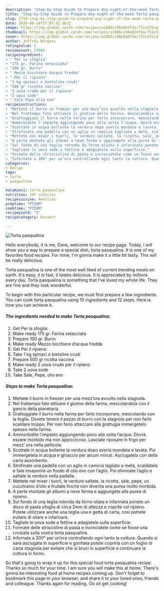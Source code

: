 ```yaml
---
description: "Step-by-Step Guide to Prepare Any-night-of-the-week Torta pasqualina"
title: "Step-by-Step Guide to Prepare Any-night-of-the-week Torta pasqualina"
slug: 2718-step-by-step-guide-to-prepare-any-night-of-the-week-torta-pasqualina
date: 2020-08-18T17:05:52.063Z
image: https://img-global.cpcdn.com/recipes/a1806cc96e82dfda/751x532cq70/torta-pasqualina-recipe-main-photo.jpg
thumbnail: https://img-global.cpcdn.com/recipes/a1806cc96e82dfda/751x532cq70/torta-pasqualina-recipe-main-photo.jpg
cover: https://img-global.cpcdn.com/recipes/a1806cc96e82dfda/751x532cq70/torta-pasqualina-recipe-main-photo.jpg
author: Jeffrey Burgess
ratingvalue: 5
reviewcount: 23946
recipeingredient:
- " Per la sfoglia"
- "175 gr. Farina setacciata"
- "100 gr. Burro"
- " Mezzo bicchiere dacqua fredda"
- " Per il ripieno"
- "1 kg spinaci o bietoline crudi"
- "500 gr ricotta vaccina"
- "2 uova crude per il ripieno"
- "2 uova sode"
- " Sale Pepe olio evo"
recipeinstructions:
- "Mettete il burro in freezer per una mezz’ora avvolto nella stagnola."
- "Nel frattempo fate attivare il glutine della farina, mescolandola con il gancio della planetaria."
- "Grattuggiate il burro nella farina per farlo incorporare, mescolando con la foglia. Dovete tenere il pezzo di burro con la stagnola per non farlo scaldare troppo. Per non farlo attaccare alla grattugia immergetelo spesso nella farina."
- "Ammorbidite l’impasto aggiungendo poco alla volta l’acqua. Dovrà essere morbido ma non appiccicoso. Lasciate riposare in frigo per mezz’ ora nella pellicola."
- "Scottate in acqua bollente la verdura dopo averla mondata e lavata. Poi immergetela in acqua e ghiaccio per alcuni minuti. Asciugatela con della carta assorbente."
- "Strofinate una padella con un aglio in camicia tagliato a metà, scaldatela e fate insaporire un fondo di olio evo con l’aglio. Poi eliminate l’aglio e saltate le verdure nella padella."
- "Mettete nel mixer i tuorli, le verdure saltate, la ricotta, sale, pepe, un cucchiaino d’olio e frullate finché non diventa una purea molto morbida."
- "A parte montate gli albumi a neve ferma e aggiungete alla purea di ripieno."
- "Sul fondo di una teglia rotonda da forno oliata e infarinata ponete un disco di pasta sfoglia di circa 2mm di altezza e coprite col ripieno. Potete utilizzare anche una teglia usa e getta di carta, così potrete evitare di oliare e infarinare."
- "Tagliate le uova sode a fettine e adagiatele sulla superficie."
- "Formate delle striscioline di pasta e incrociatele come se fosse una crostata sulla vostra torta pasqualina."
- "Infornate a 200° per un’ora controllando ogni tanto la cottura. Quando si sarà asciugata in superficie e gonfiata potete coprirla con un foglio di carta stagnola per evitare che si bruci in superficie e continuare la cottura in forno."
categories:
- Recipe
tags:
- torta
- pasqualina

katakunci: torta pasqualina 
nutrition: 197 calories
recipecuisine: American
preptime: "PT36M"
cooktime: "PT59M"
recipeyield: "3"
recipecategory: Dessert

---
```



![Torta pasqualina](https://img-global.cpcdn.com/recipes/a1806cc96e82dfda/751x532cq70/torta-pasqualina-recipe-main-photo.jpg)

Hello everybody, it is me, Dave, welcome to our recipe page. Today, I will show you a way to prepare a special dish, torta pasqualina. It is one of my favorites food recipes. For mine, I'm gonna make it a little bit tasty. This will be really delicious.

Torta pasqualina is one of the most well liked of current trending meals on earth. It's easy, it is fast, it tastes delicious. It is appreciated by millions every day. Torta pasqualina is something that I've loved my whole life. They are fine and they look wonderful.




To begin with this particular recipe, we must first prepare a few ingredients. You can cook torta pasqualina using 10 ingredients and 12 steps. Here is how you can achieve it.

<!--inarticleads1-->

##### The ingredients needed to make Torta pasqualina:

1. Get  Per la sfoglia:
1. Make ready 175 gr. Farina setacciata
1. Prepare 100 gr. Burro
1. Make ready  Mezzo bicchiere d’acqua fredda
1. Get  Per il ripieno:
1. Take 1 kg spinaci o bietoline crudi
1. Prepare 500 gr ricotta vaccina
1. Make ready 2 uova crude per il ripieno
1. Take 2 uova sode
1. Take  Sale, Pepe, olio evo




<!--inarticleads2-->

##### Steps to make Torta pasqualina:

1. Mettete il burro in freezer per una mezz’ora avvolto nella stagnola.
1. Nel frattempo fate attivare il glutine della farina, mescolandola con il gancio della planetaria.
1. Grattuggiate il burro nella farina per farlo incorporare, mescolando con la foglia. Dovete tenere il pezzo di burro con la stagnola per non farlo scaldare troppo. Per non farlo attaccare alla grattugia immergetelo spesso nella farina.
1. Ammorbidite l’impasto aggiungendo poco alla volta l’acqua. Dovrà essere morbido ma non appiccicoso. Lasciate riposare in frigo per mezz’ ora nella pellicola.
1. Scottate in acqua bollente la verdura dopo averla mondata e lavata. Poi immergetela in acqua e ghiaccio per alcuni minuti. Asciugatela con della carta assorbente.
1. Strofinate una padella con un aglio in camicia tagliato a metà, scaldatela e fate insaporire un fondo di olio evo con l’aglio. Poi eliminate l’aglio e saltate le verdure nella padella.
1. Mettete nel mixer i tuorli, le verdure saltate, la ricotta, sale, pepe, un cucchiaino d’olio e frullate finché non diventa una purea molto morbida.
1. A parte montate gli albumi a neve ferma e aggiungete alla purea di ripieno.
1. Sul fondo di una teglia rotonda da forno oliata e infarinata ponete un disco di pasta sfoglia di circa 2mm di altezza e coprite col ripieno. Potete utilizzare anche una teglia usa e getta di carta, così potrete evitare di oliare e infarinare.
1. Tagliate le uova sode a fettine e adagiatele sulla superficie.
1. Formate delle striscioline di pasta e incrociatele come se fosse una crostata sulla vostra torta pasqualina.
1. Infornate a 200° per un’ora controllando ogni tanto la cottura. Quando si sarà asciugata in superficie e gonfiata potete coprirla con un foglio di carta stagnola per evitare che si bruci in superficie e continuare la cottura in forno.




So that's going to wrap it up for this special food torta pasqualina recipe. Thanks so much for your time. I am sure you will make this at home. There's gonna be interesting food at home recipes coming up. Don't forget to bookmark this page in your browser, and share it to your loved ones, friends and colleague. Thanks again for reading. Go on get cooking!
